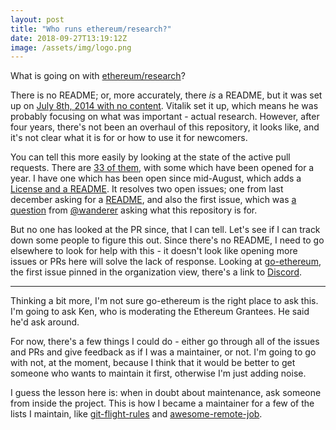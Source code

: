 ```yaml
---
layout: post
title: "Who runs ethereum/research?"
date: 2018-09-27T13:19:12Z
image: /assets/img/logo.png
---
```


What is going on with [ethereum/research](https://github.com/ethereum/research)?

There is no README; or, more accurately, there _is_ a README, but it was set up on [July 8th, 2014 with no content](https://github.com/ethereum/research/blob/master/README.md). Vitalik set it up, which means he was probably focusing on what was important - actual research. However, after four years, there's not been an overhaul of this repository, it looks like, and it's not clear what it is for or how to use it for newcomers. 

You can tell this more easily by looking at the state of the active pull requests. There are [33 of them](https://github.com/ethereum/research/pulls?q=is%3Apr+is%3Aopen+sort%3Aupdated-desc), with some which have been opened for a year. I have one which has been open since mid-August, which adds a [License and a README](https://github.com/ethereum/research/pull/92). It resolves two open issues; one from last december asking for a [README](https://github.com/ethereum/research/issues/73), and also the first issue, which was [a question](https://github.com/ethereum/research/issues/1) from [@wanderer](https://github.com/wanderer) asking what this repository is for.

But no one has looked at the PR since, that I can tell. Let's see if I can track down some people to figure this out. Since there's no README, I need to go elsewhere to look for help with this - it doesn't look like opening more issues or PRs here will solve the lack of response. Looking at [go-ethereum](https://github.com/ethereum/go-ethereum), the first issue pinned in the organization view, there's a link to [Discord](https://discordapp.com/invite/nthXNEv).

---

Thinking a bit more, I'm not sure go-ethereum is the right place to ask this. I'm going to ask Ken, who is moderating the Ethereum Grantees. He said he'd ask around.

For now, there's a few things I could do - either go through all of the issues and PRs and give feedback as if I was a maintainer, or not. I'm going to go with not, at the moment, because I think that it would be better to get someone who wants to maintain it first, otherwise I'm just adding noise.

I guess the lesson here is: when in doubt about maintenance, ask someone from inside the project. This is how I became a maintainer for a few of the lists I maintain, like [git-flight-rules](https://github.com/k88hudson/git-flight-rules) and [awesome-remote-job](https://github.com/lukasz-madon/awesome-remote-job).

